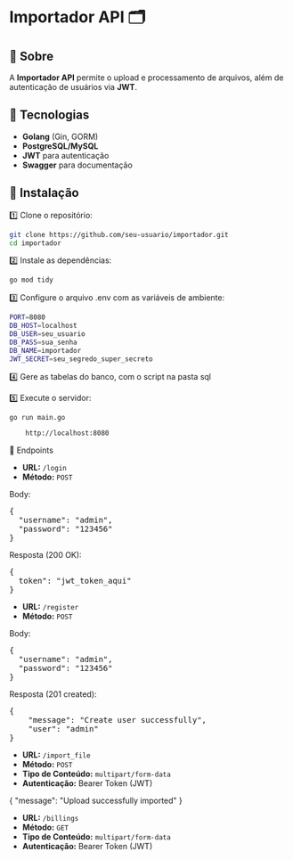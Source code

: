 # Importador API 🗂️

## 📌 Sobre  
A **Importador API** permite o upload e processamento de arquivos, além de autenticação de usuários via **JWT**.  

## 🚀 Tecnologias  
- **Golang** (Gin, GORM)  
- **PostgreSQL/MySQL**  
- **JWT** para autenticação  
- **Swagger** para documentação  

## 📜 Instalação  

1️⃣ Clone o repositório:  
```sh
git clone https://github.com/seu-usuario/importador.git
cd importador
```

2️⃣ Instale as dependências:
```sh
go mod tidy
```

3️⃣ Configure o arquivo .env com as variáveis de ambiente:
```sh
PORT=8080
DB_HOST=localhost
DB_USER=seu_usuario
DB_PASS=sua_senha
DB_NAME=importador
JWT_SECRET=seu_segredo_super_secreto
```

4️⃣ Gere as tabelas do banco, com o script na pasta sql

5️⃣  Execute o servidor:
```sh
go run main.go
```

```sh
    http://localhost:8080
```

📌 Endpoints

- **URL:** `/login`
- **Método:** `POST`

Body:

<pre>
{
  "username": "admin",
  "password": "123456"
}
</pre>

Resposta (200 OK):

<pre>
{
  token": "jwt_token_aqui"
}
</pre>

- **URL:** `/register`
- **Método:** `POST`

Body:

<pre>
{
  "username": "admin",
  "password": "123456"
}
</pre>

Resposta (201 created):

<pre>
{
    "message": "Create user successfully",
    "user": "admin"
}
</pre>

- **URL:** `/import_file`
- **Método:** `POST`
- **Tipo de Conteúdo:** `multipart/form-data`
- **Autenticação:** Bearer Token (JWT)

{
    "message": "Upload successfully imported"
}

- **URL:** `/billings`
- **Método:** `GET`
- **Tipo de Conteúdo:** `multipart/form-data`
- **Autenticação:** Bearer Token (JWT)








